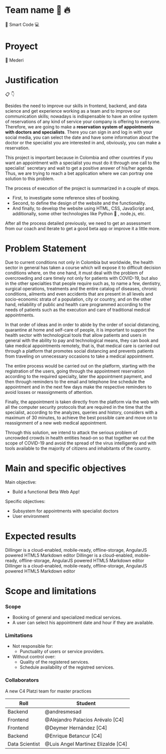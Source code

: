 # Team name :metal: :fire:
:brain: Smart Code :computer:


# Proyect
:hospital: Mederi

# Justification 
:clipboard: :point_down:

Besides the need to improve our skills in frontend, backend, and data science and get experience working as a team and to improve our communication skills; nowadays is indispensable to have an online system of reservations of any kind of service your company is offering to everyone. Therefore, we are going to make a **reservation system of appointments with doctors and specialists**. There you can sign in and log in with your social media, you can select the date and have some information about the doctor or the specialist you are interested in and, obviously, you can make a reservation.

This project is important because in Colombia and other countries if you want an appointment with a specialist you must do it through one call to the specialist´ secretary and wait to get a positive answer of his/her agenda. Thus, we are trying to reach a bet application where we can portray one solution to this problem. 

The process of execution of the project is summarized in a couple of steps.
- First, to investigate some reference sites of booking.
- Second, to define the design of the website and the functionality. 
- And finally, to develop the website using HTML, CSS, JavaScript and, additionally, some other technologies like Python :snake: , node.js, etc. 

After all the process detailed previously, we need to get an assessment from our coach and iterate to get a good beta app or improve it a little more. 


# Problem Statement 

Due to current conditions not only in Colombia but worldwide, the health sector in general has taken a course which will expose it to difficult decision conditions where, on the one hand, it must deal with the problem of overcrowding and care timely not only for patients with COVID-19, but also in the other specialties that people require such as, to name a few, dentistry, surgical operations, treatments and the entire catalog of diseases, chronic conditions, ailments and even accidents that are present in all levels and socio-economic strata of a population, city or country, and on the other hand, reliability of public and health care programmed according to the needs of patients such as the execution and care of traditional medical appointments.


In that order of ideas and in order to abide by the order of social distancing, quarantine at home and self-care of people, it is important to support the health sector with technological tools that allow patients and users in general with the ability to pay and technological means, they can book and take medical appointments remotely, that is, that medical care is carried out through a platform that promotes social distancing and prevents patients from traveling on unnecessary occasions to take a medical appointment.

The entire process would be carried out on the platform, starting with the registration of the users, going through the appointment reservation according to the required specialty, later the appointment payment, and then through reminders to the email and telephone line schedule the appointment and in the next few days make the respective reminders to avoid losses or reassignments of attention.

Finally, the appointment is taken directly from the platform via the web with all the computer security protocols that are required in the time that the specialist, according to the analyzes, queries and history, considers with a maximum of 30 minutes, to achieve the best possible care and move on to reassignment of a new web medical appointment.

Through this solution, we intend to attack the serious problem of uncrowded crowds in health entities head-on so that together we cut the scope of COVID-19 and avoid the spread of the virus intelligently and with tools available to the majority of citizens and inhabitants of the country.

# Main and specific objectives
Main objective:
* Build a functional Beta Web App!

Specific objectives:
* Subsystem for appointments with specialist doctors    
* User environment

# Expected results
Dillinger is a cloud-enabled, mobile-ready, offline-storage, AngularJS powered HTML5 Markdown editor Dillinger is a cloud-enabled, mobile-ready, offline-storage, AngularJS powered HTML5 Markdown editor
Dillinger is a cloud-enabled, mobile-ready, offline-storage, AngularJS powered HTML5 Markdown editor

# Scope and limitations
### Scope  
* Booking of general and specialized medical services.
* A user can select his appointment date and hour if they are available.
### Limitations  
* Not responsible for:
    * Punctuality of users or service providers.
* Without control over:
    * Quality of the registered services.
    * Schedule availability of the registred services.

### Collaborators

A new C4 Platzi team for master practices

| Roll | Student |
| ------ | ------ |
| Backend | @andresmesad
| Frontend | @Alejandro Palacios Arévalo [C4]
| Frontend | @Deymer Hernández [C4]
| Backend | @Enrique Betancur [C4]
| Data Scientist  | @Luis Angel Martinez Elizalde [C4]
